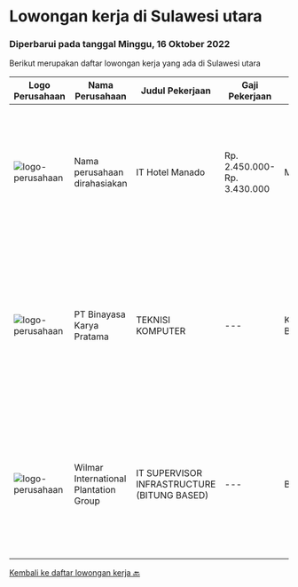 
  # Lowongan kerja di Sulawesi utara

  ### Diperbarui pada tanggal Minggu, 16 Oktober 2022

  Berikut merupakan daftar lowongan kerja yang ada di Sulawesi utara

  |Logo Perusahaan | Nama Perusahaan | Judul Pekerjaan | Gaji Pekerjaan | Lokasi | Deskripsi | Tanggal diunggah | Pranala |
  | -------------- | --------------- | --------------- | --------- | --------- | -------------- | ------- | ----------- |
  |![logo-perusahaan](https://i.ibb.co/sqvTCh9/112815900-stock-vector-no-image-available-icon-flat-vector.webp)|Nama perusahaan dirahasiakan|IT Hotel Manado|Rp. 2.450.000-Rp. 3.430.000|Manado|Uraian Tugas : Memastikan komputer yang digunakan oleh user dapat berfungsi normal/berjalan seperti seharusnya. Memastikan komputer yang digunakan...|Senin, 10 Oktober 2022|https://www.jobstreet.co.id/id/job/it-hotel-manado-4061598?token=0~87e2653f-b02e-402d-b78d-45619543bac2&sectionRank=1&jobId=jobstreet-id-job-4061598|
|![logo-perusahaan](https://image-service-cdn.seek.com.au/ffbcd8309fe4010672e6779bce48c2652d16094e/ee4dce1061f3f616224767ad58cb2fc751b8d2dc)|PT Binayasa Karya Pratama|TEKNISI KOMPUTER|---|Kalimantan Barat|Tanggung Jawab Pekerjaan: Melakukan pemantauan terhadap perangkat serta maintenance yang bersifat preventif seperti update patch Operating System dan...|Kamis, 22 September 2022|https://www.jobstreet.co.id/id/job/teknisi-komputer-4042027?token=0~87e2653f-b02e-402d-b78d-45619543bac2&sectionRank=2&jobId=jobstreet-id-job-4042027|
|![logo-perusahaan](https://image-service-cdn.seek.com.au/5683be4817b674e99653d054bb367590069452e8/ee4dce1061f3f616224767ad58cb2fc751b8d2dc)|Wilmar International Plantation Group|IT SUPERVISOR INFRASTRUCTURE (BITUNG BASED)|---|Bitung|Actively monitors and analyzes user requests, evaluates and applies solutions. Troubleshoots any IT technical issues and resolves in a courteous,...|Selasa, 11 Oktober 2022|https://www.jobstreet.co.id/id/job/it-supervisor-infrastructure-bitung-based-1033368710?token=0~87e2653f-b02e-402d-b78d-45619543bac2&sectionRank=3&jobId=jobstreet-id-job-1033368710|


  [Kembali ke daftar lowongan kerja 🔙](../README.md#daftar-lowongan-kerja)
  
